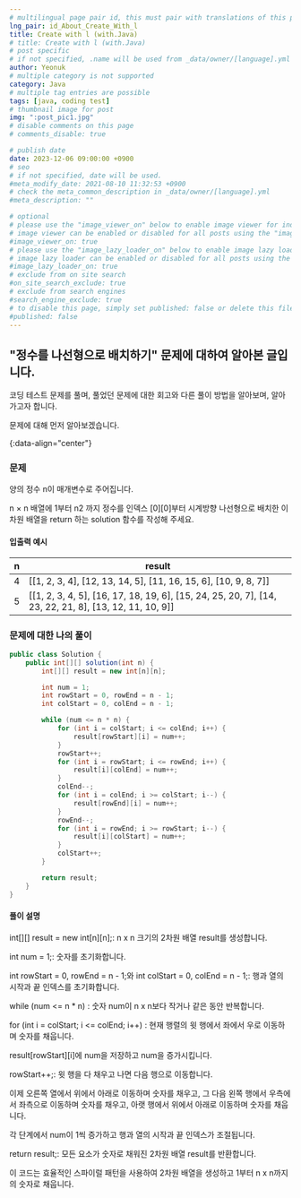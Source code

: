 ```yaml
---
# multilingual page pair id, this must pair with translations of this page. (This name must be unique)
lng_pair: id_About_Create_With_l
title: Create with l (with.Java)
# title: Create with l (with.Java)
# post specific
# if not specified, .name will be used from _data/owner/[language].yml
author: Yeonuk
# multiple category is not supported
category: Java
# multiple tag entries are possible
tags: [java, coding test]
# thumbnail image for post
img: ":post_pic1.jpg"
# disable comments on this page
# comments_disable: true

# publish date
date: 2023-12-06 09:00:00 +0900
# seo
# if not specified, date will be used.
#meta_modify_date: 2021-08-10 11:32:53 +0900
# check the meta_common_description in _data/owner/[language].yml
#meta_description: ""

# optional
# please use the "image_viewer_on" below to enable image viewer for individual pages or posts (_posts/ or [language]/_posts folders).
# image viewer can be enabled or disabled for all posts using the "image_viewer_posts: true" setting in _data/conf/main.yml.
#image_viewer_on: true
# please use the "image_lazy_loader_on" below to enable image lazy loader for individual pages or posts (_posts/ or [language]/_posts folders).
# image lazy loader can be enabled or disabled for all posts using the "image_lazy_loader_posts: true" setting in _data/conf/main.yml.
#image_lazy_loader_on: true
# exclude from on site search
#on_site_search_exclude: true
# exclude from search engines
#search_engine_exclude: true
# to disable this page, simply set published: false or delete this file
#published: false
---
```


<!-- outline-start -->

## "정수를 나선형으로 배치하기" 문제에 대하여 알아본 글입니다.

코딩 테스트 문제를 풀며, 풀었던 문제에 대한 회고와 다른 풀이 방법을 알아보며, 알아가고자 합니다.

문제에 대해 먼저 알아보겠습니다.

{:data-align="center"}

<!-- outline-end -->

### 문제

양의 정수 n이 매개변수로 주어집니다.

n × n 배열에 1부터 n2 까지 정수를 인덱스 [0][0]부터 시계방향 나선형으로 배치한 이차원 배열을 return 하는 solution 함수를 작성해 주세요.

#### 입출력 예시

| n   | result                                                                                                |
| --- | ----------------------------------------------------------------------------------------------------- |
| 4   | [[1, 2, 3, 4], [12, 13, 14, 5], [11, 16, 15, 6], [10, 9, 8, 7]]                                       |
| 5   | [[1, 2, 3, 4, 5], [16, 17, 18, 19, 6], [15, 24, 25, 20, 7], [14, 23, 22, 21, 8], [13, 12, 11, 10, 9]] |

### 문제에 대한 나의 풀이

```java
public class Solution {
    public int[][] solution(int n) {
        int[][] result = new int[n][n];

        int num = 1;
        int rowStart = 0, rowEnd = n - 1;
        int colStart = 0, colEnd = n - 1;

        while (num <= n * n) {
            for (int i = colStart; i <= colEnd; i++) {
                result[rowStart][i] = num++;
            }
            rowStart++;
            for (int i = rowStart; i <= rowEnd; i++) {
                result[i][colEnd] = num++;
            }
            colEnd--;
            for (int i = colEnd; i >= colStart; i--) {
                result[rowEnd][i] = num++;
            }
            rowEnd--;
            for (int i = rowEnd; i >= rowStart; i--) {
                result[i][colStart] = num++;
            }
            colStart++;
        }

        return result;
    }
}
```

#### 풀이 설명

int[][] result = new int[n][n];: n x n 크기의 2차원 배열 result를 생성합니다.

int num = 1;: 숫자를 초기화합니다.

int rowStart = 0, rowEnd = n - 1;와 int colStart = 0, colEnd = n - 1;: 행과 열의 시작과 끝 인덱스를 초기화합니다.

while (num <= n \* n) : 숫자 num이 n x n보다 작거나 같은 동안 반복합니다.

for (int i = colStart; i <= colEnd; i++) : 현재 행렬의 윗 행에서 좌에서 우로 이동하며 숫자를 채웁니다.

result[rowStart][i]에 num을 저장하고 num을 증가시킵니다.

rowStart++;: 윗 행을 다 채우고 나면 다음 행으로 이동합니다.

이제 오른쪽 열에서 위에서 아래로 이동하며 숫자를 채우고, 그 다음 왼쪽 행에서 우측에서 좌측으로 이동하며 숫자를 채우고, 아랫 행에서 위에서 아래로 이동하며 숫자를 채웁니다.

각 단계에서 num이 1씩 증가하고 행과 열의 시작과 끝 인덱스가 조절됩니다.

return result;: 모든 요소가 숫자로 채워진 2차원 배열 result를 반환합니다.

이 코드는 효율적인 스파이럴 패턴을 사용하여 2차원 배열을 생성하고 1부터 n x n까지의 숫자로 채웁니다.
